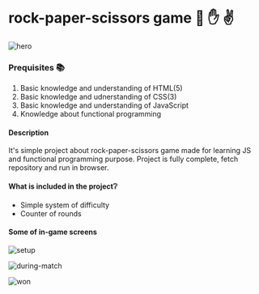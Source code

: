 # rock-paper-scissors game 👊 ✋ ✌

![hero](https://user-images.githubusercontent.com/90615223/172643367-474a5f7a-c9e4-4de4-baa7-3c0552a51bb7.png)


### Prequisites :books:
  1. Basic knowledge and understanding of HTML(5)
  2. Basic knowledge and udnerstanding of CSS(3)
  3. Basic knowledge and understanding of JavaScript
  4. Knowledge about functional programming

#### Description
  It's simple project about rock-paper-scissors game made for learning JS and functional programming purpose. Project is fully complete, fetch repository and run in browser.
  
#### What is included in the project:grey_question: 
* Simple system of difficulty
* Counter of rounds


#### Some of in-game screens

![setup](https://user-images.githubusercontent.com/90615223/172653165-5ad10e1c-371e-472a-9193-154f7f95c17d.png)

![during-match](https://user-images.githubusercontent.com/90615223/172653180-24c3f785-b3cd-4d96-ac7e-30aedcb9839b.png)

![won](https://user-images.githubusercontent.com/90615223/172653200-5d0717a4-61e6-48db-ac4e-affa9f04251b.png)
